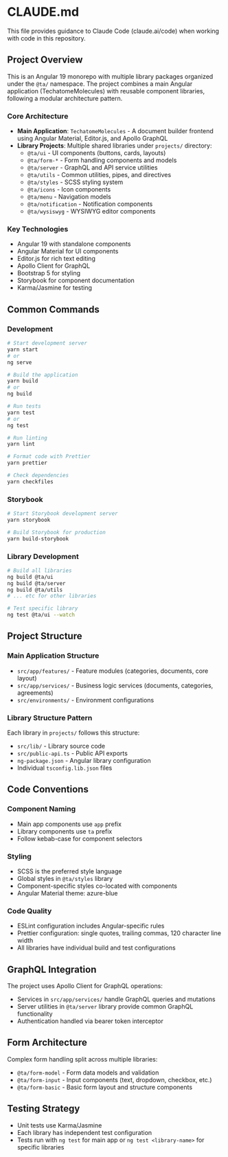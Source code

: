 # CLAUDE.md

This file provides guidance to Claude Code (claude.ai/code) when working with code in this repository.

## Project Overview

This is an Angular 19 monorepo with multiple library packages organized under the `@ta/` namespace. The project combines a main Angular application (TechatomeMolecules) with reusable component libraries, following a modular architecture pattern.

### Core Architecture

- **Main Application**: `TechatomeMolecules` - A document builder frontend using Angular Material, Editor.js, and Apollo GraphQL
- **Library Projects**: Multiple shared libraries under `projects/` directory:
  - `@ta/ui` - UI components (buttons, cards, layouts)
  - `@ta/form-*` - Form handling components and models
  - `@ta/server` - GraphQL and API service utilities
  - `@ta/utils` - Common utilities, pipes, and directives
  - `@ta/styles` - SCSS styling system
  - `@ta/icons` - Icon components
  - `@ta/menu` - Navigation models
  - `@ta/notification` - Notification components
  - `@ta/wysiswyg` - WYSIWYG editor components

### Key Technologies

- Angular 19 with standalone components
- Angular Material for UI components
- Editor.js for rich text editing
- Apollo Client for GraphQL
- Bootstrap 5 for styling
- Storybook for component documentation
- Karma/Jasmine for testing

## Common Commands

### Development

```bash
# Start development server
yarn start
# or
ng serve

# Build the application
yarn build
# or
ng build

# Run tests
yarn test
# or
ng test

# Run linting
yarn lint

# Format code with Prettier
yarn prettier

# Check dependencies
yarn checkfiles
```

### Storybook

```bash
# Start Storybook development server
yarn storybook

# Build Storybook for production
yarn build-storybook
```

### Library Development

```bash
# Build all libraries
ng build @ta/ui
ng build @ta/server
ng build @ta/utils
# ... etc for other libraries

# Test specific library
ng test @ta/ui --watch
```

## Project Structure

### Main Application Structure

- `src/app/features/` - Feature modules (categories, documents, core layout)
- `src/app/services/` - Business logic services (documents, categories, agreements)
- `src/environments/` - Environment configurations

### Library Structure Pattern

Each library in `projects/` follows this structure:

- `src/lib/` - Library source code
- `src/public-api.ts` - Public API exports
- `ng-package.json` - Angular library configuration
- Individual `tsconfig.lib.json` files

## Code Conventions

### Component Naming

- Main app components use `app` prefix
- Library components use `ta` prefix
- Follow kebab-case for component selectors

### Styling

- SCSS is the preferred style language
- Global styles in `@ta/styles` library
- Component-specific styles co-located with components
- Angular Material theme: azure-blue

### Code Quality

- ESLint configuration includes Angular-specific rules
- Prettier configuration: single quotes, trailing commas, 120 character line width
- All libraries have individual build and test configurations

## GraphQL Integration

The project uses Apollo Client for GraphQL operations:

- Services in `src/app/services/` handle GraphQL queries and mutations
- Server utilities in `@ta/server` library provide common GraphQL functionality
- Authentication handled via bearer token interceptor

## Form Architecture

Complex form handling split across multiple libraries:

- `@ta/form-model` - Form data models and validation
- `@ta/form-input` - Input components (text, dropdown, checkbox, etc.)
- `@ta/form-basic` - Basic form layout and structure components

## Testing Strategy

- Unit tests use Karma/Jasmine
- Each library has independent test configuration
- Tests run with `ng test` for main app or `ng test <library-name>` for specific libraries
